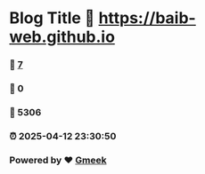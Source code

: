 # Blog Title :link: https://baib-web.github.io 
### :page_facing_up: [7](https://baib-web.github.io/tag.html) 
### :speech_balloon: 0 
### :hibiscus: 5306 
### :alarm_clock: 2025-04-12 23:30:50 
### Powered by :heart: [Gmeek](https://github.com/Meekdai/Gmeek)
